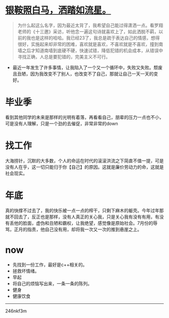 # [银鞍照白马，洒踏如流星。](https://github.com/dululu/notes/issues/22)

>为什么起这么名字，因为最近太背了，我希望自己能过得潇洒一点。看罗翔老师的《十三邀》采访，听他念一遍这句诗就喜欢上了，如此洒脱不羁，以前的我也是这样的哈哈。我已经23了，我总是疏于表达自己的情感，想得很好，实施起来却非常的困难，喜欢就是喜欢，不喜欢就是不喜欢，撞到南墙之后才知道南墙到底硬不硬，快速试错，降低犯错的机会成本，从错误中寻找正确，人总是要犯错的，完美主义不可行。

- 最近一年发生了许多事情，让我陷入了一个又一个循环中，失败又失败。颓废且丑陋，因为我改变不了别人，也改变不了自己，那就让自己一天一天的变好。 
# 毕业季
看到其他同学的未来是那样的光明有着落，再看看自己，朋辈的压力一点也不小，可是没有人理解，只是一个劲的去催促，非常非常的down
# 找工作
大海捞针，沉默的大多数，个人的命运在时代的滚滚洪流之下简直不值一提，可是没有人在乎，这一切只能归于你【自己】的原因。这就是廉价劳动力的命，这就是社会现实。
# 年底
真的快撑不过去了，我的快乐被一点一点的榨干，只剩下麻木的躯壳。今年过年那就不回去了，反正也是那样，没有人真正的关心我，只是关心我有没有有用，有没有丢他的脸面，虚伪和丑陋和霸权，让我绝望，感觉像是原始社会。7月份的辱骂，正月的指责，他自己没有用，却将我一次又一次的推到悬崖之上。

# now
- 先找到一份工作，最好是c++相关的。
- 拯救坏情绪。
- 早起
- 将自己的烦恼写出来，一条一条的陈列。
- 健身
- 健康饮食

---

246nkf3m